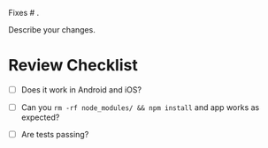 Fixes # .

Describe your changes.

# Review Checklist

- [ ] Does it work in Android and iOS?
- [ ] Can you `rm -rf node_modules/ && npm install` and app works as expected?
- [ ] Are tests passing?

